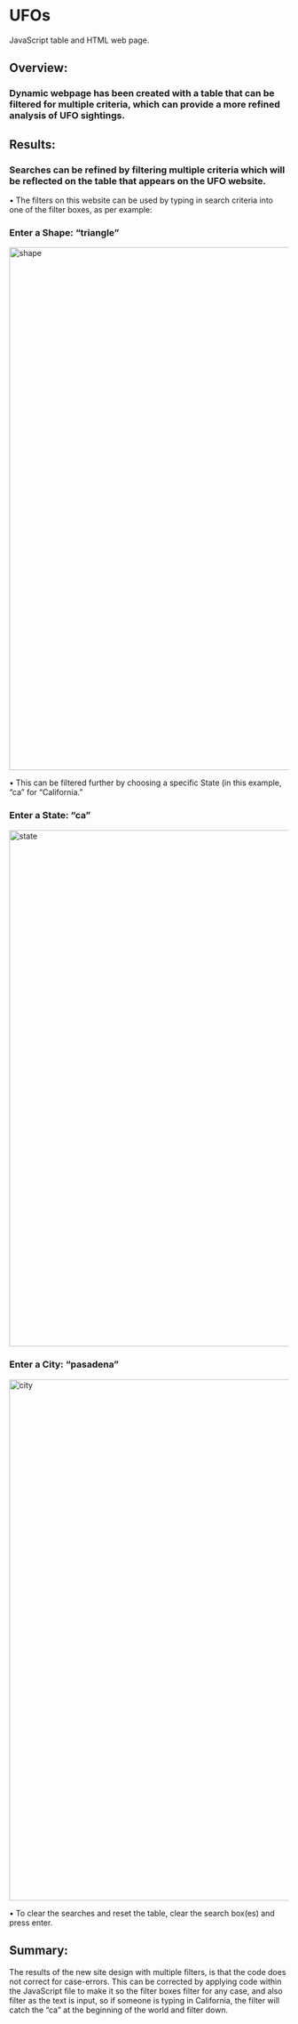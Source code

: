 # UFOs
JavaScript table and HTML web page.
## Overview:
### Dynamic webpage has been created with a table that can be filtered for multiple criteria, which can provide a more refined analysis of UFO sightings.
## Results: 
### Searches can be refined by filtering multiple criteria which will be reflected on the table that appears on the UFO website. 
•	The filters on this website can be used by typing in search criteria into one of the filter boxes, as per example:

### Enter a Shape: “triangle” 
<img width="941" alt="shape" src="https://user-images.githubusercontent.com/74624855/133014336-f228d32b-eef9-4afc-8b6e-926a25dda058.png">

•	This can be filtered further by choosing a specific State (in this example, “ca” for “California.”
### Enter a State: “ca” 
<img width="929" alt="state" src="https://user-images.githubusercontent.com/74624855/133014339-ac133687-79ef-4275-b55c-9a62c6af70a2.png">

### Enter a City: “pasadena”
<img width="938" alt="city" src="https://user-images.githubusercontent.com/74624855/133014366-7b9e7841-215d-4dd2-a0c5-8117201bf55e.png">

•	To clear the searches and reset the table, clear the search box(es) and press enter.

## Summary:
The results of the new site design with multiple filters, is that the code does not correct for case-errors. This can be corrected by applying code within the JavaScript file to make it so the filter boxes filter for any case, and also filter as the text is input, so if someone is typing in California, the filter will catch the “ca” at the beginning of the world and filter down.


